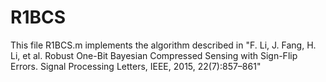 # R1BCS
This file R1BCS.m implements the algorithm described in 
"F. Li, J. Fang, H. Li, et al. Robust One-Bit Bayesian Compressed Sensing with Sign-Flip Errors. Signal Processing Letters, IEEE, 2015, 22(7):857–861"
